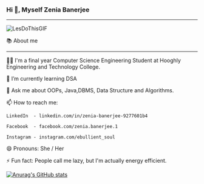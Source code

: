 ###                                                               Hi 👋, Myself Zenia Banerjee

______________________________________________________________________________________________________________________________________________________________________


![LesDoThisGIF](https://user-images.githubusercontent.com/106901860/179251359-8619a5ed-85b9-41bd-849f-39f956767daf.gif)

📚 About me
_______________________________________________________________________________________________________

🙋‍♀️ I'm a final year Computer Science Engineering Student at Hooghly Engineering and Technology College.

🌱 I’m currently learning DSA 

💬 Ask me about OOPs, Java,DBMS, Data Structure and Algorithms.

📫 How to reach me:

    LinkedIn  - linkedin.com/in/zenia-banerjee-9277601b4
    
    Facebook  - facebook.com/zenia.banerjee.1
    
    Instagram - instagram.com/ebullient_soul
    
😄 Pronouns: She / Her 

⚡ Fun fact: People call me lazy, but I'm actually energy efficient.

[![Anurag's GitHub stats](https://github-readme-stats.vercel.app/api?username=zeniabanerjee)](https://github.com/anuraghazra/github-readme-stats)




<!--
**zeniabanerjee/zeniabanerjee** is a ✨ _special_ ✨ repository because its `README.md` (this file) appears on your GitHub profile.

Here are some ideas to get you started:

- 🔭 I’m currently working on ...
-  ...
- 👯 I’m looking to collaborate on ...
- 🤔 I’m looking for help with ...
- 💬 Ask me about ...
- 📫 How to reach me: ...
- ...
-  ...
-->

